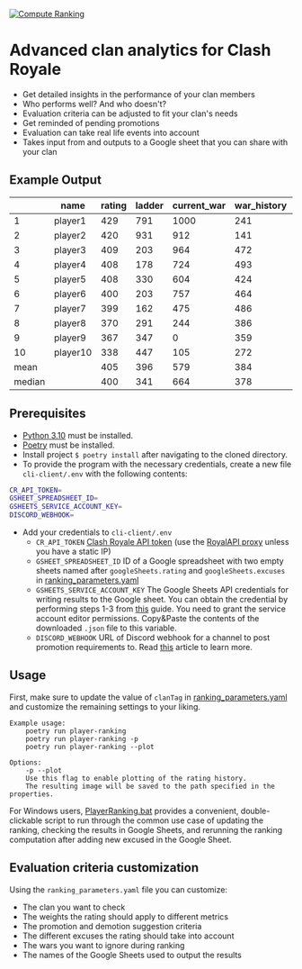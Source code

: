 [![Compute Ranking](https://github.com/vraudszus/ClanManager/actions/workflows/compute-ranking.yaml/badge.svg?branch=main)](https://github.com/vraudszus/ClanManager/actions/workflows/compute-ranking.yaml)

# Advanced clan analytics for Clash Royale

- Get detailed insights in the performance of your clan members
- Who performs well? And who doesn't?
- Evaluation criteria can be adjusted to fit your clan's needs
- Get reminded of pending promotions
- Evaluation can take real life events into account
- Takes input from and outputs to a Google sheet that you can share with your clan

## Example Output

|        | name     |rating | ladder | current_war | war_history | avg_fame | current_season | previous_season |
|--------|----------|--------|--------|-------------|-------------|----------|----------------|-----------------|
| 1     | player1 | 429    | 791    | 1000        | 241         | 2400     | 1306           | 1652            |
| 2     | player2 | 420    | 931    | 912        | 141         | 2255     | 1866           | 1659            |
| 3     | player3 | 409    | 203    | 964        | 472         | 2735     | 777            | 777             |
| 4     | player4 | 408    | 178    | 724        | 493         | 2765     | 1000           | 1511            |
| 5     | player5 | 408    | 330    | 604        | 424         | 2665     | 1508           | 1688            |
| 6     | player6 | 400    | 203    | 757        | 464         | 2722     | 1094           | 1303            |
| 7     | player7 | 399    | 162    | 475        | 486         | 2755     | 1211           | 1680            |
| 8     | player8 | 370    | 291    | 244        | 386         | 2610     | 536            | 1547            |
| 9     | player9 | 367    | 347    | 0        | 359         | 2570     | 975            | 885             |
| 10     | player10 | 338    | 447    | 105        | 272         | 2445     | 0              | 536             |
| mean   |          | 405    | 396    | 579        | 384         | 2607     | 960            | 1146            |
| median |          | 400    | 341    | 664        | 378         | 2598     | 888            | 1432            |

## Prerequisites

- [Python 3.10](https://www.python.org/downloads/) must be installed.
- [Poetry](https://python-poetry.org/docs/#installation) must be installed.
- Install project `$ poetry install` after navigating to the cloned directory.
- To provide the program with the necessary credentials, create a new file `cli-client/.env` with the following contents:

```bash
CR_API_TOKEN=
GSHEET_SPREADSHEET_ID=
GSHEETS_SERVICE_ACCOUNT_KEY=
DISCORD_WEBHOOK=
```

- Add your credentials to `cli-client/.env`
  - `CR_API_TOKEN` [Clash Royale API token](https://developer.clashroyale.com/#/)
    (use the [RoyalAPI proxy](https://docs.royaleapi.com/proxy.html) unless you have a static IP)
  - `GSHEET_SPREADSHEET_ID` ID of a Google spreadsheet with two empty sheets named after
  `googleSheets.rating` and `googleSheets.excuses` in [ranking_parameters.yaml](cli-client/ranking_parameters.yaml)
  - `GSHEETS_SERVICE_ACCOUNT_KEY` The Google Sheets API credentials for writing results to the Google sheet.
    You can obtain the credential by performing steps 1-3 from [this](https://genezio.com/deployment-platform/blog/google-sheets-as-apis/#step-2-create-a-service-account-and-generate-a-key-file)
    guide. You need to grant the service account editor permissions.
    Copy&Paste the contents of the downloaded `.json` file to this variable.
  - `DISCORD_WEBHOOK` URL of Discord webhook for a channel to post promotion requirements to.
    Read [this](https://support.discord.com/hc/en-us/articles/228383668-Intro-to-Webhooks) article to learn more.

## Usage

First, make sure to update the value of `clanTag` in [ranking_parameters.yaml](cli-client/ranking_parameters.yaml)
and customize the remaining settings to your liking.

    Example usage:
        poetry run player-ranking
        poetry run player-ranking -p
        poetry run player-ranking --plot

    Options:
        -p --plot
        Use this flag to enable plotting of the rating history.
        The resulting image will be saved to the path specified in the properties.

For Windows users, [PlayerRanking.bat](cli-client/PlayerRanking.bat) provides a convenient, double-clickable script
to run through the common use case of updating the ranking, checking the results in Google Sheets,
and rerunning the ranking computation after adding new excused in the Google Sheet.

## Evaluation criteria customization

Using the `ranking_parameters.yaml` file you can customize:

- The clan you want to check
- The weights the rating should apply to different metrics
- The promotion and demotion suggestion criteria
- The different excuses the rating should take into account
- The wars you want to ignore during ranking
- The names of the Google Sheets used to output the results
